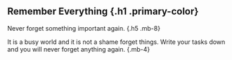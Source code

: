 ## Remember Everything {.h1 .primary-color}
Never forget something important again. {.h5 .mb-8}

It is a busy world and it is not a shame forget things. Write your
tasks down and you will never forget anything again. {.mb-4}